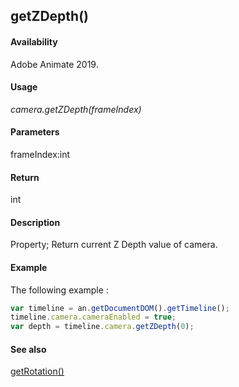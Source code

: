 ## getZDepth()

#### Availability

Adobe Animate 2019.

#### Usage

*camera.getZDepth(frameIndex)*

#### Parameters

frameIndex:int

#### Return

int


#### Description

Property; Return current Z Depth value of camera.

#### Example

The following example :
```javascript
var timeline = an.getDocumentDOM().getTimeline();
timeline.camera.cameraEnabled = true;
var depth = timeline.camera.getZDepth(0);

```
#### See also

[getRotation()](../Camera_object/Camera2.md)
